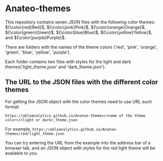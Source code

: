 # Anateo-themes

  This repository contains seven JSON files with the following color themes: ${\color{red}Red}$, ${\color{pink}Pink}$, ${\color{orange}Orange}$, ${\color{green}Green}$, ${\color{blue}Blue}$, ${\color{yellow}Yellow}$, and ${\color{purple}Purple}$.
  
  There are folders with the names of the theme colors ('red', 'pink', 'orange', 'green', 'blue', 'yellow', 'purple'). 
  
  Each folder contains two files with styles for the light and dark themes('light_theme.json' and 'dark_theme.json').




## The URL to the JSON files with the different color themes

For getting the JSON object with the color themes need to use URL such format:

`https://ablaanalytics.github.io/Anateo-themes/<name of the theme color>/<light or dark>_theme.json`

For example, `https://ablaanalytics.github.io/Anateo-themes/red/light_theme.json`

You can try entering the URL from the example into the address bar of a browser tab, and an JSON object with styles for the red light theme will be available to you.

